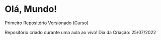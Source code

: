# Olá, Mundo!
 Primeiro Repositório Versionado (Curso)

 Repositório criado durante uma aula ao vivo!
 Dia da Criação: 25/07/2022